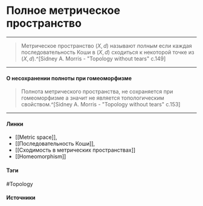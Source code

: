 # Полное метрическое пространство
***
>Метрическое пространство $(X,d)$ называют *полным* если каждая последовательность Коши в $(X,d)$ сходиться к некоторой точке из $(X,d)$.^[Sidney A. Morris - "Topology without tears" c.149]
***
#### О несохранении полноты при гомеоморфизме
>Полнота метрического пространства, не сохраняется при гомеоморфизме а значит не является топологическим свойством.^[Sidney A. Morris - "Topology without tears" c.153]

***
#### Линки
- [[Metric space]],
- [[Последовательность Коши]],
- [[Сходимость в метрических пространствах]]
- [[Homeomorphism]]
#### Тэги
 #Topology 
#### Источники
 
